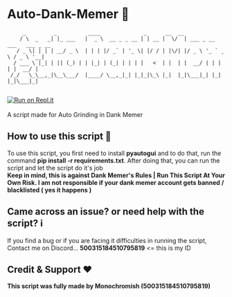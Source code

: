 # Auto-Dank-Memer 🐸
```
     _         _          ____              _      __  __                          
    / \  _   _| |_ ___   |  _ \  __ _ _ __ | | __ |  \/  | ___ _ __ ___   ___ _ __ 
   / _ \| | | | __/ _ \  | | | |/ _` | '_ \| |/ / | |\/| |/ _ \ '_ ` _ \ / _ \ '__|
  / ___ \ |_| | || (_) | | |_| | (_| | | | |   <  | |  | |  __/ | | | | |  __/ |   
 /_/   \_\__,_|\__\___/  |____/ \__,_|_| |_|_|\_\ |_|  |_|\___|_| |_| |_|\___|_|   
                                                                                   
```
[![Run on Repl.it](https://replit.com/badge/github/Monochromish/Rainbow-Roles)](https://repl.it/github/Monchromish/Rainbow-Roles)</br></br>
A script made for Auto Grinding in Dank Memer
## How to use this script 🚩

To use this script, you first need to install **pyautogui** and to do that, run the command **pip install -r requirements.txt**. After doing that, you can run the script and let the script do it's job</br>
**Keep in mind, this is against Dank Memer's Rules | Run This Script At Your Own Risk. I am not responsible if your dank memer account gets banned / blacklisted ( yes it happens )**
## Came across an issue? or need help with the script? ℹ️

If you find a bug or if you are facing it difficulties in running the script, Contact me on Discord... **500315184510795819** <= this is my ID

## Credit & Support ❤️

**This script was fully made by Monochromish (500315184510795819)**
